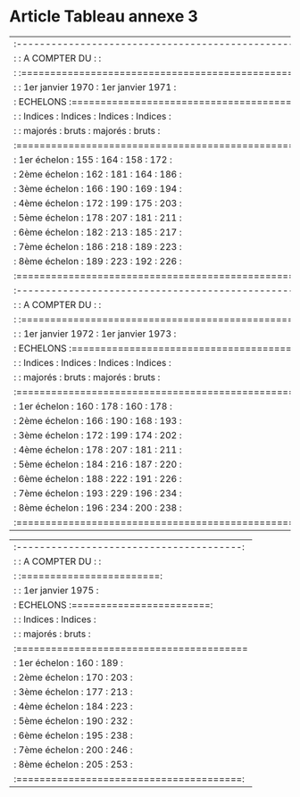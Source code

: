 # Article Tableau annexe 3

<table>
<tr>
<td>:-----------------------------------------------------------------:</td>
</tr>
<tr>
<td> :              :                A COMPTER DU :                    :</td>
</tr>
<tr>
<td> :              :==================================================:</td>
</tr>
<tr>
<td> :              :   1er janvier 1970     :   1er janvier 1971      :</td>
</tr>
<tr>
<td> :   ECHELONS   :==================================================:</td>
</tr>
<tr>
<td> :              :  Indices   :  Indices  :  Indices   :   Indices  :</td>
</tr>
<tr>
<td> :              :  majorés   :  bruts    :  majorés   :   bruts    :</td>
</tr>
<tr>
<td> :=================================================================:</td>
</tr>
<tr>
<td> : 1er  échelon :    155     :    164    :    158     :    172     :</td>
</tr>
<tr>
<td> : 2ème échelon :    162     :    181    :    164     :    186     :</td>
</tr>
<tr>
<td> : 3ème échelon :    166     :    190    :    169     :    194     :</td>
</tr>
<tr>
<td> : 4ème échelon :    172     :    199    :    175     :    203     :</td>
</tr>
<tr>
<td> : 5ème échelon :    178     :    207    :    181     :    211     :</td>
</tr>
<tr>
<td> : 6ème échelon :    182     :    213    :    185     :    217     :</td>
</tr>
<tr>
<td> : 7ème échelon :    186     :    218    :    189     :    223     :</td>
</tr>
<tr>
<td> : 8ème échelon :    189     :    223    :    192     :    226     :</td>
</tr>
<tr>
<td> :=================================================================:</td>
</tr>
<tr>
<td> :-----------------------------------------------------------------:</td>
</tr>
<tr>
<td> :              :                A COMPTER DU :                    :</td>
</tr>
<tr>
<td> :              :==================================================:</td>
</tr>
<tr>
<td> :              :   1er janvier 1972     :   1er janvier 1973      :</td>
</tr>
<tr>
<td> :   ECHELONS   :==================================================:</td>
</tr>
<tr>
<td> :              :  Indices   :  Indices  :  Indices   :   Indices  :</td>
</tr>
<tr>
<td> :              :  majorés   :  bruts    :  majorés   :   bruts    :</td>
</tr>
<tr>
<td> :=================================================================:</td>
</tr>
<tr>
<td> : 1er  échelon :    160     :    178    :    160     :    178     :</td>
</tr>
<tr>
<td> : 2ème échelon :    166     :    190    :    168     :    193     :</td>
</tr>
<tr>
<td> : 3ème échelon :    172     :    199    :    174     :    202     :</td>
</tr>
<tr>
<td> : 4ème échelon :    178     :    207    :    181     :    211     :</td>
</tr>
<tr>
<td> : 5ème échelon :    184     :    216    :    187     :    220     :</td>
</tr>
<tr>
<td> : 6ème échelon :    188     :    222    :    191     :    226     :</td>
</tr>
<tr>
<td> : 7ème échelon :    193     :    229    :    196     :    234     :</td>
</tr>
<tr>
<td> : 8ème échelon :    196     :    234    :    200     :    238     :</td>
</tr>
<tr>
<td> :=================================================================:</td>
</tr>
</table>

<table>
<tr>
<td>:---------------------------------------:</td>
</tr>
<tr>
<td> :              :       A COMPTER DU :   :</td>
</tr>
<tr>
<td> :              :========================:</td>
</tr>
<tr>
<td> :              :   1er janvier 1975     :</td>
</tr>
<tr>
<td> :   ECHELONS   :========================:</td>
</tr>
<tr>
<td> :              :  Indices   :  Indices  :</td>
</tr>
<tr>
<td> :              :  majorés   :  bruts    :</td>
</tr>
<tr>
<td> :========================================</td>
</tr>
<tr>
<td> : 1er  échelon :    160     :    189    :</td>
</tr>
<tr>
<td> : 2ème échelon :    170     :    203    :</td>
</tr>
<tr>
<td> : 3ème échelon :    177     :    213    :</td>
</tr>
<tr>
<td> : 4ème échelon :    184     :    223    :</td>
</tr>
<tr>
<td> : 5ème échelon :    190     :    232    :</td>
</tr>
<tr>
<td> : 6ème échelon :    195     :    238    :</td>
</tr>
<tr>
<td> : 7ème échelon :    200     :    246    :</td>
</tr>
<tr>
<td> : 8ème échelon :    205     :    253    :</td>
</tr>
<tr>
<td> :=======================================:</td>
</tr>
</table>
